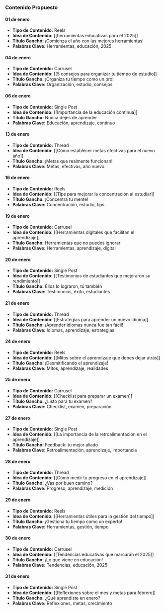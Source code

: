 ### Contenido Propuesto

#### 01 de enero

- **Tipo de Contenido:** Reels
- **Idea de Contenido:** [[herramientas educativas para el 2025]]
- **Título Gancho:** ¡Comienza el año con las mejores herramientas!
- **Palabras Clave:** Herramientas, educación, 2025

#### 04 de enero

- **Tipo de Contenido:** Carrusel
- **Idea de Contenido:** [[5 consejos para organizar tu tiempo de estudio]]
- **Título Gancho:** ¡Organiza tu tiempo como un pro!
- **Palabras Clave:** Organización, estudio, consejos

#### 06 de enero

- **Tipo de Contenido:** Single Post
- **Idea de Contenido:** [[Importancia de la educación continua]]
- **Título Gancho:** Nunca dejes de aprender
- **Palabras Clave:** Educación, aprendizaje, continuo

#### 13 de enero

- **Tipo de Contenido:** Thread
- **Idea de Contenido:** [[Cómo establecer metas efectivas para el nuevo año]]
- **Título Gancho:** ¡Metas que realmente funcionan!
- **Palabras Clave:** Metas, efectivas, año nuevo

#### 16 de enero

- **Tipo de Contenido:** Reels
- **Idea de Contenido:** [[Tips para mejorar la concentración al estudiar]]
- **Título Gancho:** ¡Concentra tu mente!
- **Palabras Clave:** Concentración, estudio, tips

#### 19 de enero

- **Tipo de Contenido:** Carrusel
- **Idea de Contenido:** [[Herramientas digitales que facilitan el aprendizaje]]
- **Título Gancho:** Herramientas que no puedes ignorar
- **Palabras Clave:** Herramientas, aprendizaje, digital

#### 20 de enero

- **Tipo de Contenido:** Single Post
- **Idea de Contenido:** [[Testimonios de estudiantes que mejoraron su rendimiento]]
- **Título Gancho:** Ellos lo lograron, tú también
- **Palabras Clave:** Testimonios, éxito, estudiantes

#### 21 de enero

- **Tipo de Contenido:** Thread
- **Idea de Contenido:** [[Estrategias para aprender un nuevo idioma]]
- **Título Gancho:** ¡Aprender idiomas nunca fue tan fácil!
- **Palabras Clave:** Idiomas, aprendizaje, estrategias

#### 24 de enero

- **Tipo de Contenido:** Reels
- **Idea de Contenido:** [[Mitos sobre el aprendizaje que debes dejar atrás]]
- **Título Gancho:** ¡Desmitificando el aprendizaje!
- **Palabras Clave:** Mitos, aprendizaje, realidades

#### 25 de enero

- **Tipo de Contenido:** Carrusel
- **Idea de Contenido:** [[Checklist para preparar un examen]]
- **Título Gancho:** ¿Listo para tu examen?
- **Palabras Clave:** Checklist, examen, preparación

#### 27 de enero

- **Tipo de Contenido:** Single Post
- **Idea de Contenido:** [[La importancia de la retroalimentación en el aprendizaje]]
- **Título Gancho:** Feedback: tu mejor aliado
- **Palabras Clave:** Retroalimentación, aprendizaje, importancia

#### 28 de enero

- **Tipo de Contenido:** Thread
- **Idea de Contenido:** [[Cómo medir tu progreso en el aprendizaje]]
- **Título Gancho:** ¿Vas por buen camino?
- **Palabras Clave:** Progreso, aprendizaje, medición

#### 29 de enero

- **Tipo de Contenido:** Reels
- **Idea de Contenido:** [[Herramientas útiles para la gestión del tiempo]]
- **Título Gancho:** ¡Gestiona tu tiempo como un experto!
- **Palabras Clave:** Herramientas, gestión, tiempo

#### 30 de enero

- **Tipo de Contenido:** Carrusel
- **Idea de Contenido:** [[Tendencias educativas que marcarán el 2025]]
- **Título Gancho:** ¡Lo que viene en educación!
- **Palabras Clave:** Tendencias, educación, 2025

#### 31 de enero

- **Tipo de Contenido:** Single Post
- **Idea de Contenido:** [[Reflexiones sobre el mes y metas para febrero]]
- **Título Gancho:** ¿Qué aprendiste en enero?
- **Palabras Clave:** Reflexiones, metas, crecimiento
